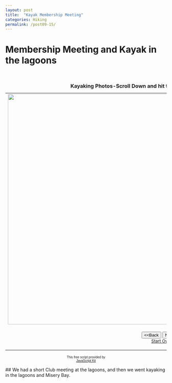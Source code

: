 ```yaml
---
layout: post
title:  "Kayak Membership Meeting"
categories: Hiking
permalink: /post09-15/
---
```



# Membership Meeting and Kayak in the lagoons<br><br> 




<table border="0" cellpadding="0">
  <caption><strong>Kayaking Photos-Scroll Down and hit the Next button to view slide show</strong></caption>
  <tr>
    <td width="100%"><img src="https://i.imgur.com/u1rHLoBh.jpg" width="960" height="720" name="photoslider"></td>
  </tr>
  <tr>
    <td width="100%"><form method="POST" name="rotater">
      <div align="center"><center><p><script language="JavaScript1.1">
var photos=new Array()
var which=0

/*Change the below variables to reference your own images. You may have as many images in the slider as you wish*/
photos[0]="https://i.imgur.com/u1rHLoBh.jpg"
photos[1]="https://i.imgur.com/cjgBST8h.jpg"
photos[2]="https://i.imgur.com/Try5pwph.jpg"
photos[3]="https://i.imgur.com/ktXqyvnh.jpg"
photos[4]="https://i.imgur.com/9xynwFFh.jpg"
photos[5]="https://i.imgur.com/dYYOk9Hh.jpg"
photos[6]="https://i.imgur.com/B8uSBCuh.jpg"
photos[7]="https://i.imgur.com/O0oyVNwh.jpg"
photos[8]="https://i.imgur.com/tgbL72Oh.jpg"
photos[9]="https://i.imgur.com/5GdztDkh.jpg"



function backward(){
if (which>0){
window.status=''
which--
document.images.photoslider.src=photos[which]
}
}

function forward(){
if (which<photos.length-1){
which++
document.images.photoslider.src=photos[which]
}
else window.status='End of gallery'
}
</script><input type="button" value="&lt;&lt;Back" name="B2"
      onClick="backward()"> <input type="button" value="Next&gt;&gt;" name="B1"
      onClick="forward()"><br>
      <a href="#" onClick="which=1;backward();return false"><small>Start Over</small></a></p>
      </center></div>
    </form>
    </td>
  </tr>
</table>

<p align="center"><font face="arial" size="-2">This free script provided by</font><br>
<font face="arial, helvetica" size="-2"><a href="http://javascriptkit.com">JavaScript
Kit</a></font></p>
## We had a short Club meeting at the lagoons, and then we went kayaking in the lagoons and Misery Bay.